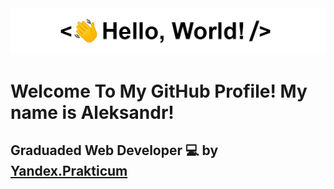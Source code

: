 <div align="center">
   <img src="https://github.com/MethodM4N/MethodM4N/blob/main/Images/HelloWorld.gif" alt="HelloWorld" />
</div>

# Welcome To My GitHub Profile! My name is Aleksandr! 
## Graduaded Web Developer :computer: by [Yandex.Prakticum](https://practicum.yandex.ru/)
